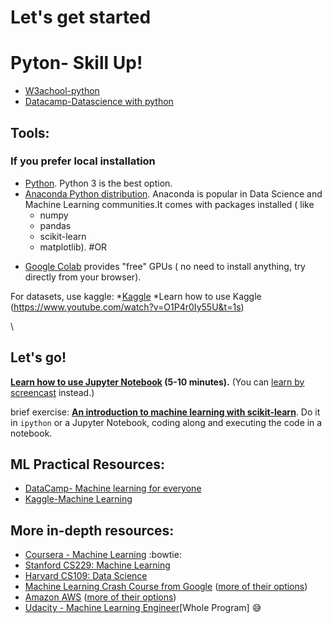 # Let's get started

# Pyton- Skill Up!
* [W3achool-python](https://www.w3schools.com/python/default.asp)
* [Datacamp-Datascience with python](https://www.datacamp.com/tracks/data-scientist-with-python)


## Tools:

### If you prefer local installation

* [Python](https://www.python.org/). Python 3 is the best option.
* [Anaconda Python distribution](https://www.anaconda.com/download/). Anaconda is popular in Data Science and Machine Learning communities.It comes with packages installed ( like 
  * numpy
  * pandas
  * scikit-learn
  * matplotlib).
   #OR
- [Google Colab](https://colab.research.google.com/) provides "free" GPUs ( no need to install anything, try directly from your browser).

For datasets, use kaggle:
*[Kaggle](https://www.kaggle.com/)
*Learn how to use Kaggle (https://www.youtube.com/watch?v=O1P4r0Iy55U&t=1s)

\

## Let's go!

**[Learn how to use Jupyter Notebook](http://opentechschool.github.io/python-data-intro/core/notebook.html) (5-10 minutes).** (You can [learn by screencast](https://www.youtube.com/watch?v=qb7FT68tcA8) instead.)

brief exercise: **[An introduction to machine learning with scikit-learn](http://scikit-learn.org/stable/tutorial/basic/tutorial.html)**. Do it in `ipython` or a Jupyter Notebook, coding along and executing the code in a notebook.



##   ML Practical Resources:

* [DataCamp- Machine learning for everyone](https://www.datacamp.com/courses/machine-learning-for-everyone)
* [Kaggle-Machine Learning](https://www.kaggle.com/learn/intro-to-machine-learning)

## More in-depth resources:

* [Coursera - Machine Learning](https://www.coursera.org/learn/machine-learning) :bowtie:
* [Stanford CS229: Machine Learning](https://github.com/afshinea/stanford-cs-229-machine-learning)
* [Harvard CS109: Data Science](https://cs109.github.io/2015/)
* [Machine Learning Crash Course from Google](https://developers.google.com/machine-learning/crash-course/) ([more of their options](https://cloud.google.com/training/machinelearning-ai))
 * [Amazon AWS](https://aws.amazon.com/machine-learning/mlu/) ([more of their options](https://aws.amazon.com/machine-learning/learn/))
 *  [Udacity - Machine Learning Engineer](https://www.udacity.com/course/machine-learning-engineer-nanodegree--nd009)[Whole Program] :sweat_smile:
 

 
